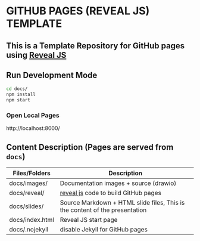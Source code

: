 # GITHUB PAGES (REVEAL JS) TEMPLATE

## This is a Template Repository for GitHub pages using [Reveal JS](https://revealjs.com)

## Run Development Mode

```bash
cd docs/
npm install
npm start
```

### Open Local Pages

http://localhost:8000/

## Content Description (Pages are served from `docs`)

|Files/Folders|Description|
|---|---|
|docs/images/|Documentation images + source (drawio)|
|docs/reveal/|[reveal js](https://revealjs.com) code to build GitHub pages|
|docs/slides/|Source Markdown + HTML slide files, This is the content of the presentation| 
|docs/index.html|Reveal JS start page|
|docs/.nojekyll| disable Jekyll for GitHub pages|
